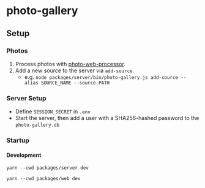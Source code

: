 # photo-gallery

## Setup

### Photos
1. Process photos with [photo-web-processor](https://github.com/Holayn/photo-web-processor).
2. Add a new source to the server via `add-source`.
    - e.g. `node packages/server/bin/photo-gallery.js add-source --alias SOURCE_NAME --source PATH`

### Server Setup
- Define `SESSION_SECRET` in `.env`
- Start the server, then add a user with a SHA256-hashed password to the `photo-gallery.db`

### Startup

#### Development

`yarn --cwd packages/server dev`

`yarn --cwd packages/web dev`
